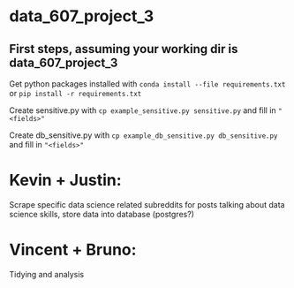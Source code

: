 # data_607_project_3

## First steps, assuming your working dir is data_607_project_3
Get python packages installed with ```conda install --file requirements.txt``` or ```pip install -r requirements.txt```

Create sensitive.py with  ```cp example_sensitive.py sensitive.py``` and fill in ```"<fields>"```

Create db_sensitive.py with ```cp example_db_sensitive.py db_sensitive.py``` and fill in ```"<fields>"```

# Kevin + Justin: 
Scrape specific data science related subreddits for posts talking about data science skills, store data into database (postgres?)

# Vincent + Bruno: 
Tidying and analysis
